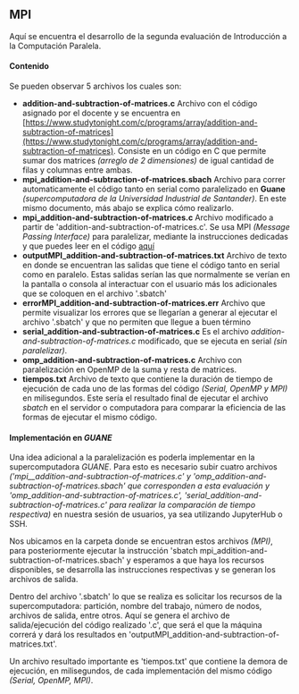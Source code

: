 ## MPI

Aquí se encuentra el desarrollo de la segunda evaluación de Introducción a la Computación Paralela.

#### Contenido

Se pueden observar 5 archivos los cuales son:
- **addition-and-subtraction-of-matrices.c** Archivo con el código asignado por el docente y se encuentra en [https://www.studytonight.com/c/programs/array/addition-and-subtraction-of-matrices](https://www.studytonight.com/c/programs/array/addition-and-subtraction-of-matrices). Consiste en un código en C que permite sumar dos matrices *(arreglo de 2 dimensiones)* de igual cantidad de filas y columnas entre ambas.
- **mpi_addition-and-subtraction-of-matrices.sbach** Archivo para correr automaticamente el código tanto en serial como paralelizado en **Guane** *(supercomputadora de la Universidad Industrial de Santander)*. En este mismo documento, más abajo se explica cómo realizarlo.
- **mpi_addition-and-subtraction-of-matrices.c** Archivo modificado a partir de 'addition-and-subtraction-of-matrices.c'. Se usa MPI *(Message Passing Interface)* para paralelizar, mediante la instrucciones dedicadas y que puedes leer en el código [aquí](https://github.com/hopkeinst/IntroPP2111127/blob/main/MPI/mpi_addition-and-subtraction-of-matrices.c)
- **outputMPI_addition-and-subtraction-of-matrices.txt** Archivo de texto en donde se encuentran las salidas que tiene el código tanto en serial como en paralelo. Estas salidas serían las que normalmente se verían en la pantalla o consola al interactuar con el usuario más los adicionales que se coloquen en el archivo '.sbatch'
- **errorMPI_addition-and-subtraction-of-matrices.err** Archivo que permite visualizar los errores que se llegarían a generar al ejecutar el archivo '.sbatch' y que no permiten que llegue a buen término
- **serial_addition-and-subtraction-of-matrices.c** Es el archivo *addition-and-subtraction-of-matrices.c* modificado, que se ejecuta en serial *(sin paralelizar)*.
- **omp_addition-and-subtraction-of-matrices.c** Archivo con paralelización en OpenMP de la suma y resta de matrices. 
- **tiempos.txt** Archivo de texto que contiene la duración de tiempo de ejecución de cada uno de las formas del código *(Serial, OpenMP y MPI)* en milisegundos. Este sería el resultado final de ejecutar el archivo *sbatch* en el servidor o computadora para comparar la eficiencia de las formas de ejecutar el mismo código.

#### Implementación en *GUANE*

Una idea adicional a la paralelización es poderla implementar en la supercomputadora *GUANE*. Para esto es necesario subir cuatro archivos *('mpi__addition-and-subtraction-of-matrices.c' y 'omp_addition-and-subtraction-of-matrices.sbach' que corresponden a esta evaluación y 'omp_addition-and-subtraction-of-matrices.c', 'serial_addition-and-subtraction-of-matrices.c' para realizar la comparación de tiempo respectiva)* en nuestra sesión de usuarios, ya sea utilizando JupyterHub o SSH.

Nos ubicamos en la carpeta donde se encuentran estos archivos *(MPI)*, para posteriormente ejecutar la instrucción 'sbatch mpi_addition-and-subtraction-of-matrices.sbach' y esperamos a que haya los recursos disponibles, se desarrolla las instrucciones respectivas y se generan los archivos de salida.

Dentro del archivo '.sbatch' lo que se realiza es solicitar los recursos de la supercomputadora: partición, nombre del trabajo, número de nodos, archivos de salida, entre otros. Aquí se genera el archivo de salida/ejecución del código realizado '.c', que será el que la máquina correrá y dará los resultados en 'outputMPI_addition-and-subtraction-of-matrices.txt'.

Un archivo resultado importante es 'tiempos.txt' que contiene la demora de ejecución, en milisegundos, de cada implementación del mismo código *(Serial, OpenMP, MPI)*.

